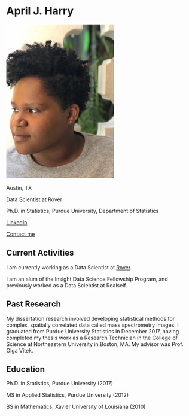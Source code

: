 # April J. Harry
![April J Harry](aprilharry.jpg)

Austin, TX

Data Scientist at Rover

Ph.D. in Statistics, Purdue University, Department of Statistics

[LinkedIn](https://www.linkedin.com/in/april-j-harry/)

[Contact me](mailto:harry.april@gmail.com)

## Current Activities
I am currently working as a Data Scientist at [Rover](http://www.rover.com).

I am an alum of the Insight Data Science Fellowship Program, and previously worked as a Data Scientist at Realself.

## Past Research
My dissertation research involved developing statistical methods for complex, spatially correlated data called mass spectrometry images.  I graduated from Purdue University Statistics in December 2017, having completed my thesis work as a Research Technician in the College of Science at Northeastern University in Boston, MA. My advisor was Prof. Olga Vitek. 

## Education
Ph.D. in Statistics, Purdue University (2017) 

MS in Applied Statistics, Purdue University (2012) 

BS in Mathematics, Xavier University of Louisiana (2010)
